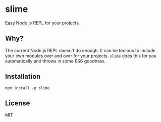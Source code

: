 slime
=====

Easy Node.js REPL for your projects.


Why?
----

The current Node.js REPL doesn't do enough. It can be tedious to include your own modules over and over for your projects. `slime` does this for you automatically and throws in some ES6 goodness.


Installation
------------

    npm install -g slime


License
-------

MIT